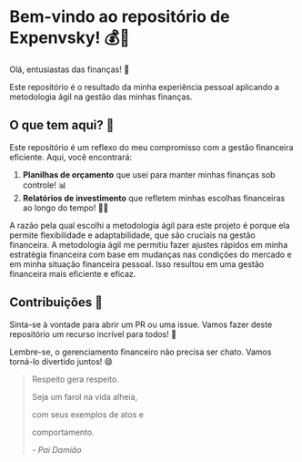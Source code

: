 # Bem-vindo ao repositório de Expenvsky! 💰🚀

Olá, entusiastas das finanças! 👋

Este repositório é o resultado da minha experiência pessoal aplicando a metodologia ágil na gestão das minhas finanças. 

## O que tem aqui? 🤔

Este repositório é um reflexo do meu compromisso com a gestão financeira eficiente. Aqui, você encontrará:

1. **Planilhas de orçamento** que usei para manter minhas finanças sob controle! 📊
2. **Relatórios de investimento** que refletem minhas escolhas financeiras ao longo do tempo! 🧠💡

A razão pela qual escolhi a metodologia ágil para este projeto é porque ela permite flexibilidade e adaptabilidade, que são cruciais na gestão financeira. A metodologia ágil me permitiu fazer ajustes rápidos em minha estratégia financeira com base em mudanças nas condições do mercado e em minha situação financeira pessoal. Isso resultou em uma gestão financeira mais eficiente e eficaz.

## Contribuições 💼

Sinta-se à vontade para abrir um PR ou uma issue. Vamos fazer deste repositório um recurso incrível para todos! 🤝

Lembre-se, o gerenciamento financeiro não precisa ser chato. Vamos torná-lo divertido juntos! 😄


>Respeito gera respeito.
>
>Seja um farol na vida alheia,
>
>com seus exemplos de atos e
>
>comportamento.
>
>_- Pai Damião_
>
